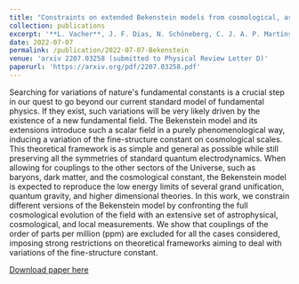 ```yaml
---
title: "Constraints on extended Bekenstein models from cosmological, astrophysical, and local data"
collection: publications
excerpt: '**L. Vacher**, J. F. Dias, N. Schöneberg, C. J. A. P. Martins, S. Vinzl, S. Nesseris, G. Cañas-Herrera, M. Martinelli'
date: 2022-07-07
permalink: /publication/2022-07-07-Bekenstein
venue: 'arxiv 2207.03258 (submitted to Physical Review Letter D)'
paperurl: 'https://arxiv.org/pdf/2207.03258.pdf'
---
```

Searching for variations of nature's fundamental constants is a crucial step in our quest to go beyond our current standard model of fundamental physics. If they exist, such variations will be very likely driven by the existence of a new fundamental field. The Bekenstein model and its extensions introduce such a scalar field in a purely phenomenological way, inducing a variation of the fine-structure constant on cosmological scales. This theoretical framework is as simple and general as possible while still preserving all the symmetries of standard quantum electrodynamics. When allowing for couplings to the other sectors of the Universe, such as baryons, dark matter, and the cosmological constant, the Bekenstein model is expected to reproduce the low energy limits of several grand unification, quantum gravity, and higher dimensional theories. In this work, we constrain different versions of the Bekenstein model by confronting the full cosmological evolution of the field with an extensive set of astrophysical, cosmological, and local measurements. We show that couplings of the order of parts per million (ppm) are excluded for all the cases considered, imposing strong restrictions on theoretical frameworks aiming to deal with variations of the fine-structure constant.

[Download paper here](https://arxiv.org/pdf/2207.03258.pdf)

